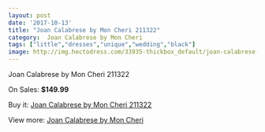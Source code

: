 ```yaml
---
layout: post
date: '2017-10-13'
title: "Joan Calabrese by Mon Cheri 211322"
category:  Joan Calabrese by Mon Cheri
tags: ["little","dresses","unique","wedding","black"]
image: http://img.hectodress.com/33935-thickbox_default/joan-calabrese-by-mon-cheri-211322.jpg
---
```

Joan Calabrese by Mon Cheri 211322

On Sales: **$149.99**
<a href="https://www.hectodress.com/-joan-calabrese-by-mon-cheri/15700-joan-calabrese-by-mon-cheri-211322.html"><amp-img layout="responsive" width="600" height="600" src="//img.hectodress.com/33935-thickbox_default/joan-calabrese-by-mon-cheri-211322.jpg" alt="Joan Calabrese by Mon Cheri 211322 0" /></a>
<a href="https://www.hectodress.com/-joan-calabrese-by-mon-cheri/15700-joan-calabrese-by-mon-cheri-211322.html"><amp-img layout="responsive" width="600" height="600" src="//img.hectodress.com/33936-thickbox_default/joan-calabrese-by-mon-cheri-211322.jpg" alt="Joan Calabrese by Mon Cheri 211322 1" /></a>

Buy it: [Joan Calabrese by Mon Cheri 211322](https://www.hectodress.com/-joan-calabrese-by-mon-cheri/15700-joan-calabrese-by-mon-cheri-211322.html "Joan Calabrese by Mon Cheri 211322")

View more: [ Joan Calabrese by Mon Cheri](https://www.hectodress.com/285--joan-calabrese-by-mon-cheri " Joan Calabrese by Mon Cheri")